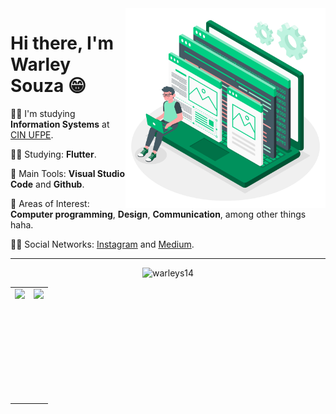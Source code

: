 <img src=".github/developer.png" width="320px" align="right">

# Hi there, I'm Warley Souza 😁


👨‍🎓 I'm studying **Information Systems** at [CIN UFPE](https://portal.cin.ufpe.br/).


👨‍💻 Studying: **Flutter**.

🎒 Main Tools: **Visual Studio Code** and **Github**.

🤩 Areas of Interest: **Computer programming**, **Design**, **Communication**, among other things haha.

🙋‍♂️ Social Networks: [Instagram](https://www.instagram.com/warleys11/) and [Medium](https://medium.com/@warleysoares35).
  
  
---

<p align="center">
  <img src="https://komarev.com/ghpvc/?username=warleys14&color=green" alt="warleys14" />
</p>
  
<center>
  <table>
    <tr>
        <td><img height="180em" align="left" src="https://github-readme-stats.vercel.app/api?username=warleys14&show_icons=true&theme=dracula&count_private=true" /></td>
        <td> <img height="180em" align="right" src="https://github-readme-stats.vercel.app/api/top-langs/?username=warleys14&layout=compact&langs_count=16&theme=dracula" /></td>
    </tr>  
  </table>
</center>
